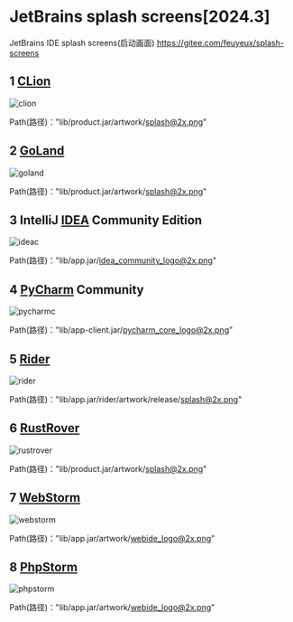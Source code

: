 <!-- markdownlint-disable MD033 MD045 -->

# JetBrains splash screens[2024.3]

JetBrains IDE splash screens(启动画面) <https://gitee.com/feuyeux/splash-screens>

## 1 [CLion](https://www.jetbrains.com/clion/)

![clion](img/clion_splash@2x.png)

[//]: # (![nova]&#40;img/nova_splash@2x.png&#41;)

Path(路径)："lib/product.jar/artwork/splash@2x.png"

## 2 [GoLand](https://www.jetbrains.com/go/ )

![goland](img/goland_splash@2x.png)

Path(路径)："lib/product.jar/artwork/splash@2x.png"

## 3 IntelliJ [IDEA](https://www.jetbrains.com/idea/) Community Edition

![ideac](img/idea_community_logo@2x.png)

Path(路径)："lib/app.jar/idea_community_logo@2x.png"

[//]: # (## IntelliJ [IDEA]&#40;https://www.jetbrains.com/idea/&#41; Ultimate)

[//]: #
[//]: # (![idea]&#40;img/idea_logo@2x.png&#41;)

[//]: #
[//]: # (Path&#40;路径&#41;："lib/product.jar/idea_logo@2x.png")

## 4 [PyCharm](https://www.jetbrains.com/pycharm/ ) Community

![pycharmc](img/pycharm_core_logo@2x.png)

Path(路径)："lib/app-client.jar/pycharm_core_logo@2x.png"

[//]: # (## [PyCharm]&#40;https://www.jetbrains.com/pycharm/ &#41; Professional)

[//]: #
[//]: # (![pycharm]&#40;img/pycharm_logo@2x.pngx&#41;)

[//]: #
[//]: # (Path&#40;路径&#41;："lib/app.jar/pycharm_logo@2x.png" | "lib/product.jar/artwork/pycharm_logo@2x.png")

## 5 [Rider](https://www.jetbrains.com/rider/)

![rider](img/rider_splash@2x.png)

Path(路径)："lib/app.jar/rider/artwork/release/splash@2x.png"

## 6 [RustRover](https://www.jetbrains.com/rustrover/ )

![rustrover](img/rustrover_splash@2x.png)

Path(路径)："lib/product.jar/artwork/splash@2x.png"

## 7 [WebStorm](https://www.jetbrains.com/webstorm/ )

![webstorm](img/webstorm_webide_logo@2x.png)

Path(路径)："lib/app.jar/artwork/webide_logo@2x.png"

## 8 [PhpStorm](https://www.jetbrains.com/phpstorm/ )

![phpstorm](img/phpstorm_webide_logo@2x.png)


Path(路径)："lib/app.jar/artwork/webide_logo@2x.png"
